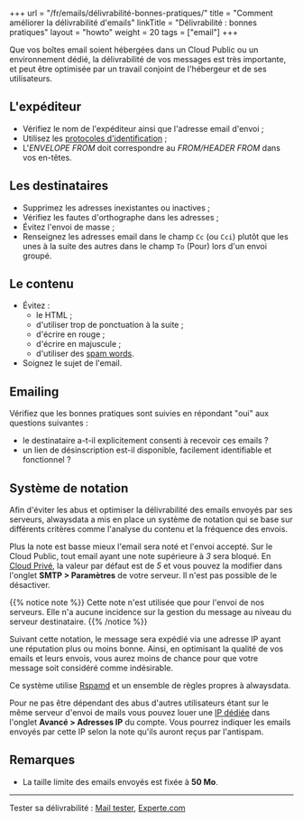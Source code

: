 +++
url = "/fr/emails/délivrabilité-bonnes-pratiques/"
title = "Comment améliorer la délivrabilité d'emails"
linkTitle = "Délivrabilité : bonnes pratiques"
layout = "howto"
weight = 20
tags = ["email"]
+++

Que vos boîtes email soient hébergées dans un Cloud Public ou un environnement dédié, la délivrabilité de vos messages est très importante, et peut être optimisée par un travail conjoint de l'hébergeur et de ses utilisateurs.

## L'expéditeur

- Vérifiez le nom de l'expéditeur ainsi que l'adresse email d'envoi ;
- Utilisez les [protocoles d'identification](e-mails/set-up-spf-dkim-dmarc) ;
- L'_ENVELOPE FROM_ doit correspondre au _FROM/HEADER FROM_ dans vos en-têtes.

## Les destinataires

- Supprimez les adresses inexistantes ou inactives ;
- Vérifiez les fautes d'orthographe dans les adresses ;
- Évitez l'envoi de masse ;
- Renseignez les adresses email dans le champ `Cc` (ou `Cci`) plutôt que les unes à la suite des autres dans le champ `To` (Pour) lors d'un envoi groupé.

## Le contenu

- Évitez :
    - le HTML ;
    - d'utiliser trop de ponctuation à la suite ;
    - d'écrire en rouge ;
    - d'écrire en majuscule ;
    - d'utiliser des [spam words](https://www.pme-web.com/wp-content/uploads/2014/08/Emailing-Guide-Ultime-des-Mots-Interdits-PME-Web.pdf).
- Soignez le sujet de l'email.

## Emailing

Vérifiez que les bonnes pratiques sont suivies en répondant "oui" aux questions suivantes :
- le destinataire a-t-il explicitement consenti à recevoir ces emails ?
- un lien de désinscription est-il disponible, facilement identifiable et fonctionnel ?

## Système de notation

Afin d'éviter les abus et optimiser la délivrabilité des emails envoyés par ses serveurs, alwaysdata a mis en place un système de notation qui se base sur différents critères comme l'analyse du contenu et la fréquence des envois.

Plus la note est basse mieux l'email sera noté et l'envoi accepté. Sur le Cloud Public, tout email ayant une note supérieure à _3_ sera bloqué. En [Cloud Privé](accounts/billing/private-cloud-prices), la valeur par défaut est de _5_ et vous pouvez la modifier dans l'onglet **SMTP > Paramètres** de votre serveur. Il n'est pas possible de le désactiver.

{{% notice note %}}
Cette note n'est utilisée que pour l'envoi de nos serveurs. Elle n'a aucune incidence sur la gestion du message au niveau du serveur destinataire.
{{% /notice %}}

Suivant cette notation, le message sera expédié via une adresse IP ayant une réputation plus ou moins bonne. Ainsi, en optimisant la qualité de vos emails et leurs envois, vous aurez moins de chance pour que votre message soit considéré comme indésirable.

Ce système utilise [Rspamd](https://rspamd.com/) et un ensemble de règles propres à alwaysdata.

Pour ne pas être dépendant des abus d'autres utilisateurs étant sur le même serveur d'envoi de mails vous pouvez louer une [IP dédiée](advanced/dedicated-ip-addresses) dans l'onglet **Avancé > Adresses IP** du compte. Vous pourrez indiquer les emails envoyés par cette IP selon la note qu'ils auront reçus par l'antispam.

## Remarques

- La taille limite des emails envoyés est fixée à **50 Mo**.

---
Tester sa délivrabilité : [Mail tester](https://www.mail-tester.com/?lang=fr), [Experte.com](https://www.experte.com/fr/spam-checker)
